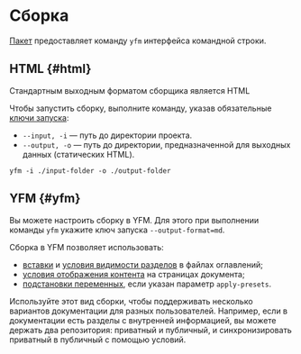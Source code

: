 # Сборка

[Пакет](https://www.npmjs.com/package/@doc-tools/docs) предоставляет команду `yfm` интерфейса командной строки.

## HTML {#html}

Стандартным выходным форматом сборщика является HTML

Чтобы запустить сборку, выполните команду, указав обязательные [ключи запуска](settings.md):

* `--input, -i` — путь до директории проекта.
* `--output, -o` — путь до директории, предназначенной для выходных данных (статических HTML).

```shell script
yfm -i ./input-folder -o ./output-folder
```

## YFM {#yfm}

Вы можете настроить сборку в YFM. Для этого при выполнении команды `yfm` укажите ключ запуска `--output-format=md`.

Сборка в YFM позволяет использовать:
* [вставки](../../project/toc.md#includes) и [условия видимости разделов](../../project/toc.md#when) в файлах оглавлений;
* [условия отображения контента](../../syntax/vars.md#conditions) на страницах документа;
* [подстановки переменных](../../syntax/vars.md#subtitudes), если указан параметр `apply-presets`.

Используйте этот вид сборки, чтобы поддерживать несколько вариантов документации для разных пользователей. Например, если в документации есть разделы с внутренней информацией, вы можете держать два репозитория: приватный и публичный, и синхронизировать приватный в публичный с помощью условий.
